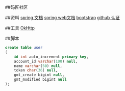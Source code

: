 ##码匠社区

##资料
[spring 文档](https://spring.io/guides)
[spring web文档](https://spring.io/guides/gs/serving-web-content/)
[bootstrap](https://v3.bootcss.com/getting-started/#download)
[github 认证](https://developer.github.com/apps/building-oauth-apps/creating-an-oauth-app/)

##工具
[OkHttp](https://square.github.io/okhttp/)

##脚本
```sql
create table user
(
	id int auto_increment primary key,
	account_id varchar(100) null,
	name varchar(50) null,
	token char(36) null,
	gmt_create bigint null,
	gmt_modified bigint null
);

```